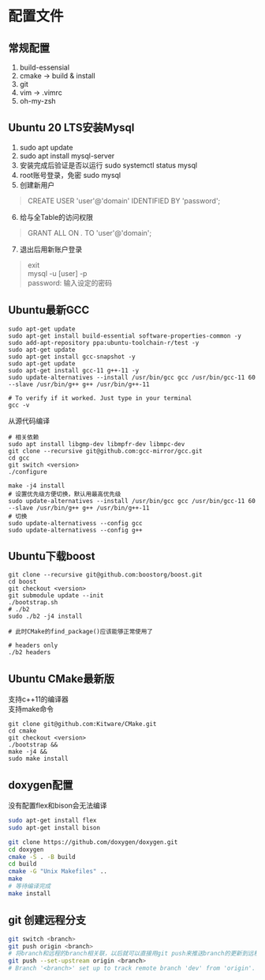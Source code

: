 # 配置文件

## 常规配置
1. build-essensial
2. cmake  -> build & install
3. git
4. vim -> .vimrc
5. oh-my-zsh

## Ubuntu 20 LTS安装Mysql
1. sudo apt update
2. sudo apt install mysql-server
3. 安装完成后验证是否以运行 sudo systemctl status mysql
4. root账号登录，免密 sudo mysql
5. 创建新用户<br/>
  > CREATE USER 'user'@'domain' IDENTIFIED BY 'password';
6. 给与全Table的访问权限<br/>
  > GRANT ALL ON *.* TO 'user'@'domain';
7. 退出后用新账户登录<br/>
  > exit<br/>
  > mysql -u [user] -p<br/>
  > password: 输入设定的密码

## Ubuntu最新GCC
```shell
sudo apt-get update
sudo apt-get install build-essential software-properties-common -y
sudo add-apt-repository ppa:ubuntu-toolchain-r/test -y
sudo apt-get update
sudo apt-get install gcc-snapshot -y
sudo apt-get update
sudo apt-get install gcc-11 g++-11 -y
sudo update-alternatives --install /usr/bin/gcc gcc /usr/bin/gcc-11 60 --slave /usr/bin/g++ g++ /usr/bin/g++-11

# To verify if it worked. Just type in your terminal
gcc -v
```

从源代码编译
```shell
# 相关依赖
sudo apt install libgmp-dev libmpfr-dev libmpc-dev
git clone --recursive git@github.com:gcc-mirror/gcc.git
cd gcc
git switch <version>
./configure

make -j4 install
# 设置优先级方便切换，默认用最高优先级
sudo update-alternatives --install /usr/bin/gcc gcc /usr/bin/gcc-11 60 --slave /usr/bin/g++ g++ /usr/bin/g++-11
# 切换
sudo update-alternativess --config gcc
sudo update-alternativess --config g++
```

## Ubuntu下载boost
```shell
git clone --recursive git@github.com:boostorg/boost.git
cd boost
git checkout <version>
git submodule update --init
./bootstrap.sh
# ./b2
sudo ./b2 -j4 install

# 此时CMake的find_package()应该能够正常使用了

# headers only
./b2 headers
```
## Ubuntu CMake最新版
支持c++11的编译器<br/>
支持make命令

```shell
git clone git@github.com:Kitware/CMake.git
cd cmake
git checkout <version>
./bootstrap &&
make -j4 &&
sudo make install
```

## doxygen配置
没有配置flex和bison会无法编译

```bash
sudo apt-get install flex
sudo apt-get install bison

git clone https://github.com/doxygen/doxygen.git
cd doxygen
cmake -S . -B build
cd build
cmake -G "Unix Makefiles" ..
make
# 等待编译完成
make install
```

## git 创建远程分支
```bash
git switch <branch>
git push origin <branch>
# 将branch和远程的branch相关联，以后就可以直接用git push来推送branch的更新到远程了
git push --set-upstream origin <branch>
# Branch '<branch>' set up to track remote branch 'dev' from 'origin'.
```